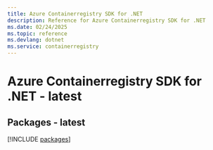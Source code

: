 ```yaml
---
title: Azure Containerregistry SDK for .NET
description: Reference for Azure Containerregistry SDK for .NET
ms.date: 02/24/2025
ms.topic: reference
ms.devlang: dotnet
ms.service: containerregistry
---
```

# Azure Containerregistry SDK for .NET - latest
## Packages - latest
[!INCLUDE [packages](containerregistry-index.md)]